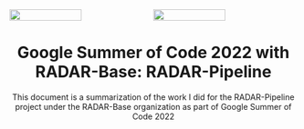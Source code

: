 <div style="display: flex; flex-direction: row; justify-content: space-between; align-items: center;">
<img src="https://summerofcode.withgoogle.com/assets/media/logo.svg" width="50%">
<img src="https://radar-base.org/wp-content/uploads/2018/03/Logo_RADAR-Base-RGB.png" width="50%">
</div>

<h1 align="center">Google Summer of Code 2022 with RADAR-Base: RADAR-Pipeline</h1>

<div align="center">
This document is a summarization of the work I did for the RADAR-Pipeline project under the RADAR-Base organization as part of Google Summer of Code 2022
</div>
